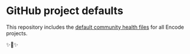 # GitHub project defaults

This repository includes the [default community health files](https://help.github.com/en/github/building-a-strong-community/creating-a-default-community-health-file) for all Encode projects.

✨💛✨
